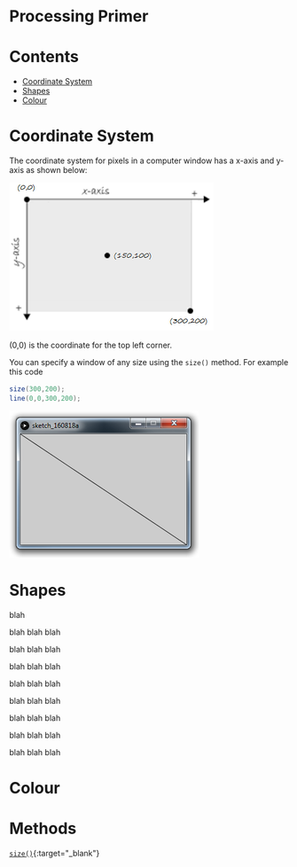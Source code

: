 # Processing Primer

# Contents
- [Coordinate System](#coordinate-system)
- [Shapes](#shapes)
- [Colour](#colour)



# Coordinate System

The coordinate system for pixels in a computer window has a x-axis and y-axis as shown below:

![alt text](../images/coord.png "Coordinate System")

(0,0) is the coordinate for the top left corner.

You can specify a window of any size using the ``size()`` method.  For example this code

```java
size(300,200);
line(0,0,300,200);
```
![](../images/size300200.png "Window 300x200")

# Shapes

blah

blah
blah
blah

blah
blah
blah

blah
blah
blah

blah
blah
blah

blah
blah
blah

blah
blah
blah

blah
blah
blah

blah
blah
blah

# Colour


# Methods

[``size()``](https://processing.org/reference/size_.html "size()"){:target="_blank"}
